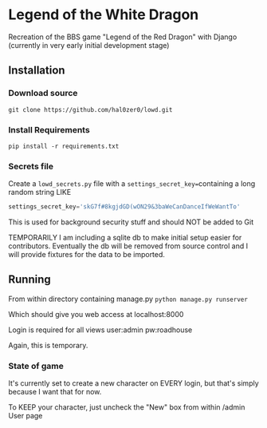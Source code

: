 # Legend of the White Dragon
Recreation of the BBS game "Legend of the Red Dragon" with Django
(currently in very early initial development stage)

## Installation
### Download source
```git clone https://github.com/hal0zer0/lowd.git```

### Install Requirements
```pip install -r requirements.txt```

### Secrets file
Create a ```lowd_secrets.py``` file with a ```settings_secret_key=```containing a long random string LIKE
```python
settings_secret_key='skG7f#8kgjdGD(wON29&3baWeCanDanceIfWeWantTo'
```
This is used for background security stuff and should NOT be added to Git

TEMPORARILY I am including a sqlite db to make initial setup easier for contributors.  Eventually the db will be removed from source control and I will provide fixtures for the data to be imported.

## Running
From within directory containing manage.py
```python manage.py runserver```

Which should give you web access at localhost:8000

Login is required for all views user:admin pw:roadhouse 

Again, this is temporary.  

### State of game
It's currently set to create a new character on EVERY login, but that's simply because I want that for now.  

To KEEP your character, just uncheck the "New" box from within /admin User page